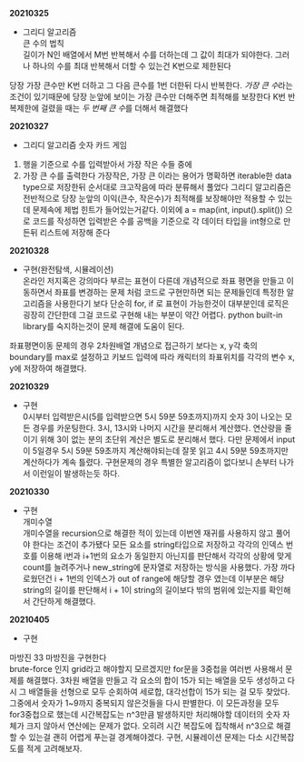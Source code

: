 **20210325**   
- 그리디 알고리즘   
큰 수의 법칙   
길이가 N인 배열에서 M번 반복해서 수를 더하는데 그 값이 최대가 되야한다. 그러나 하나의 수를 최대 반복해서 더할 수 있는건 K번으로 제한된다

당장 가장 큰수만 K번 더하고 그 다음 큰수를 1번 더한뒤 다시 반복한다.
*가장 큰 수*라는 조건이 있기때문에 당장 눈앞에 보이는 가장 큰수만 더해주면 최적해를 보장한다
K번 반복제한에 걸렸을 때는 *두 번째 큰 수*를 더해서 해결했다

**20210327**   
- 그리디 알고리즘
숫자 카드 게임
1. 행을 기준으로 수를 입력받아서 가장 작은 수들 중에
2. 가장 큰 수를 출력한다
가장작은, 가장 큰 이라는 용어가 명확하면 iterable한 data type으로 저장한뒤
순서대로 크고작음에 따라 분류해서 풀었다
그리디 알고리즘은 전반적으로 당장 눈앞의 이익(큰수, 작은수)가 최적해를 보장해야만 적용할 수 있는데
문제속에 제법 힌트가 들어있는거같다.
이외에 a = map(int, input().split()) 으로 코드를 작성하면 입력받은 수를 공백을 기준으로 각 데이터 타입을 int형으로 만든뒤 리스트에 저장해 준다

**20210328**
- 구현(완전탐색, 시뮬레이션)   
온라인 저지혹은 강의마다 부르는 표현이 다른데
개념적으로 좌표 평면을 만들고 이동하면서 좌표를 변경하는 문제 처럼 코드로 구현만하면 되는 문제들인데
특정한 알고리즘을 사용한다기 보다 단순히 for, if 로 표현이 가능한것이 대부분인데
로직은 굉장히 간단한데 그걸 코드로 구현해 내는 부분이 약간 어렵다. python built-in library를 숙지하는것이 문제 해결에 도움이 된다.

좌표평면이동 문제의 경우 2차원배열 개념으로 접근하기 보다는 x, y각 축의 boundary를 max로 설정하고
키보드 입력에 따라 캐릭터의 좌표위치를 각각의 변수 x, y에 저장하여 해결했다.

**20210329**
- 구현   
0시부터 입력받은시(5를 입력받으면 5시 59분 59초까지)까지 숫자 3이 나오는 모든 경우를 카운팅한다.
3시, 13시와 나머지 시간을 분리해서 계산했다.
연산량을 줄이기 위해 3이 없는 분의 초단위 계산은 별도로 분리해서 했다.
다만 문제에서 input이 5일경우 5시 59분 59초까지 계산해야되는데 잘못 읽고 4시 59분 59초까지만 계산하다가 계속 틀렸다.
구현문제의 경우 특별한 알고리즘이 없다보니 손부터 나가서 이런일이 발생하는듯 하다.

**20210330**   
- 구현   
개미수열   
개미수열을 recursion으로 해결한 적이 있는데 이번엔 재귀를 사용하지 않고 풀어야 한다는 조건이 추가됐다
모든 요소를 string타입으로 저장하고 각각의 인덱스 번호를 이용해 i번과 i+1번의 요소가 동일한지 아닌지를 판단해서 각각의 상황에 맞게 count를 늘려주거나
new_string에 문자열로 저장하는 방식을 사용했다. 가장 까다로웠던건 i + 1번의 인덱스가 out of range에 해당할 경우 였는데 이부분은 해당 string의 길이를 판단해서
i + 1이 string의 길이보다 밖의 범위에 있는지를 확인해서 간단하게 해결했다.

**20210405**   
- 구현    

마방진 33 마방진을 구현한다   
brute-force 인지 grid라고 해야할지 모르겠지만 for문을 3중첩을 여러번 사용해서 문제를 해결했다.
3차원 배열을 만들고 각 요소의 합이 15가 되는 배열을 모두 생성하고 다시 그 배열들을 선형으로 모두 순회하여 세로합, 대각선합이 15가 되는 걸 모두 찾았다.
그중에서 숫자가 1~9까지 중복되지 않은것들을 다시 판별한다. 이 모든과정을 모두 for3중첩으로 했는데 시간복잡도는 n^3만큼 발생하지만
처리해야할 데이터의 숫자 자체가 크지 않아서 연산에는 문제가 없다.
오히려 시간 복잡도에 집착해서 n^3으로 해결할 수 있는걸 괜히 어렵게 푸는걸 경계해야겠다. 구현, 시뮬레이션 문제는 다소 시간복잡도를 적게 고려해보자.

